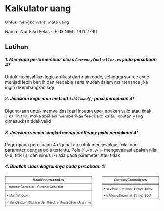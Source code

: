 ﻿# Kalkulator uang
Untuk mengkonversi mata uang

Nama : Nur Fikri
Kelas : IF 03
NIM : 19.11.2790


## Latihan
##### 1. Mengapa perlu membuat class `CurrencyController.cs` pada percobaan 4? <br>
   Untuk memisahkan logic aplikasi dari main code, sehingga source code menjadi lebih bersih dan readable serta mudah dalam maintenance jika ingin dikembangkan lagi
##### 2. Jelaskan kegunaan method `isAllowed()` pada percobaan 4! <br>
   Digunakaan untuk memvalidasi dari inputan user, apakah valid atau tidak. Jika invalid, maka aplikasi memberikan feedback kalau inputan yang dimasukkan tidak valid
##### 3. Jelaskan secara singkat mengenai Regex pada percobaan 4! <br>
   Regex pada percobaan 4 digunakan untuk mengevaluasi nilai dari paramater dengan pola tertentu. Pola `[^0-9.0-]+` mengevaluasi apakah nilai 0-9, titik (.), dan minus (-)
   ada pada parameter atau tidak
##### 4. Buatlah class diagramnya pada percobaan 4! <br>
   !["Simple Currency App class diagram"](image/classdiagram.png)